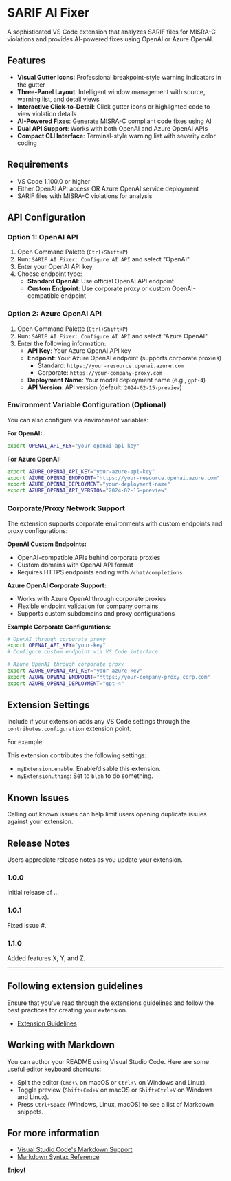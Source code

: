 # SARIF AI Fixer

A sophisticated VS Code extension that analyzes SARIF files for MISRA-C violations and provides AI-powered fixes using OpenAI or Azure OpenAI.

## Features

- **Visual Gutter Icons**: Professional breakpoint-style warning indicators in the gutter
- **Three-Panel Layout**: Intelligent window management with source, warning list, and detail views
- **Interactive Click-to-Detail**: Click gutter icons or highlighted code to view violation details
- **AI-Powered Fixes**: Generate MISRA-C compliant code fixes using AI
- **Dual API Support**: Works with both OpenAI and Azure OpenAI APIs
- **Compact CLI Interface**: Terminal-style warning list with severity color coding

## Requirements

- VS Code 1.100.0 or higher
- Either OpenAI API access OR Azure OpenAI service deployment
- SARIF files with MISRA-C violations for analysis

## API Configuration

### Option 1: OpenAI API
1. Open Command Palette (`Ctrl+Shift+P`)
2. Run: `SARIF AI Fixer: Configure AI API` and select "OpenAI"
3. Enter your OpenAI API key
4. Choose endpoint type:
   - **Standard OpenAI**: Use official OpenAI API endpoint
   - **Custom Endpoint**: Use corporate proxy or custom OpenAI-compatible endpoint

### Option 2: Azure OpenAI API
1. Open Command Palette (`Ctrl+Shift+P`)
2. Run: `SARIF AI Fixer: Configure AI API` and select "Azure OpenAI"
3. Enter the following information:
   - **API Key**: Your Azure OpenAI API key
   - **Endpoint**: Your Azure OpenAI endpoint (supports corporate proxies)
     - Standard: `https://your-resource.openai.azure.com`
     - Corporate: `https://your-company-proxy.com`
   - **Deployment Name**: Your model deployment name (e.g., `gpt-4`)
   - **API Version**: API version (default: `2024-02-15-preview`)

### Environment Variable Configuration (Optional)
You can also configure via environment variables:

**For OpenAI:**
```bash
export OPENAI_API_KEY="your-openai-api-key"
```

**For Azure OpenAI:**
```bash
export AZURE_OPENAI_API_KEY="your-azure-api-key"
export AZURE_OPENAI_ENDPOINT="https://your-resource.openai.azure.com"
export AZURE_OPENAI_DEPLOYMENT="your-deployment-name"
export AZURE_OPENAI_API_VERSION="2024-02-15-preview"
```

### Corporate/Proxy Network Support

The extension supports corporate environments with custom endpoints and proxy configurations:

**OpenAI Custom Endpoints:**
- OpenAI-compatible APIs behind corporate proxies
- Custom domains with OpenAI API format
- Requires HTTPS endpoints ending with `/chat/completions`

**Azure OpenAI Corporate Support:**
- Works with Azure OpenAI through corporate proxies
- Flexible endpoint validation for company domains
- Supports custom subdomains and proxy configurations

**Example Corporate Configurations:**
```bash
# OpenAI through corporate proxy
export OPENAI_API_KEY="your-key"
# Configure custom endpoint via VS Code interface

# Azure OpenAI through corporate proxy  
export AZURE_OPENAI_API_KEY="your-azure-key"
export AZURE_OPENAI_ENDPOINT="https://your-company-proxy.corp.com"
export AZURE_OPENAI_DEPLOYMENT="gpt-4"
```

## Extension Settings

Include if your extension adds any VS Code settings through the `contributes.configuration` extension point.

For example:

This extension contributes the following settings:

* `myExtension.enable`: Enable/disable this extension.
* `myExtension.thing`: Set to `blah` to do something.

## Known Issues

Calling out known issues can help limit users opening duplicate issues against your extension.

## Release Notes

Users appreciate release notes as you update your extension.

### 1.0.0

Initial release of ...

### 1.0.1

Fixed issue #.

### 1.1.0

Added features X, Y, and Z.

---

## Following extension guidelines

Ensure that you've read through the extensions guidelines and follow the best practices for creating your extension.

* [Extension Guidelines](https://code.visualstudio.com/api/references/extension-guidelines)

## Working with Markdown

You can author your README using Visual Studio Code. Here are some useful editor keyboard shortcuts:

* Split the editor (`Cmd+\` on macOS or `Ctrl+\` on Windows and Linux).
* Toggle preview (`Shift+Cmd+V` on macOS or `Shift+Ctrl+V` on Windows and Linux).
* Press `Ctrl+Space` (Windows, Linux, macOS) to see a list of Markdown snippets.

## For more information

* [Visual Studio Code's Markdown Support](http://code.visualstudio.com/docs/languages/markdown)
* [Markdown Syntax Reference](https://help.github.com/articles/markdown-basics/)

**Enjoy!**

